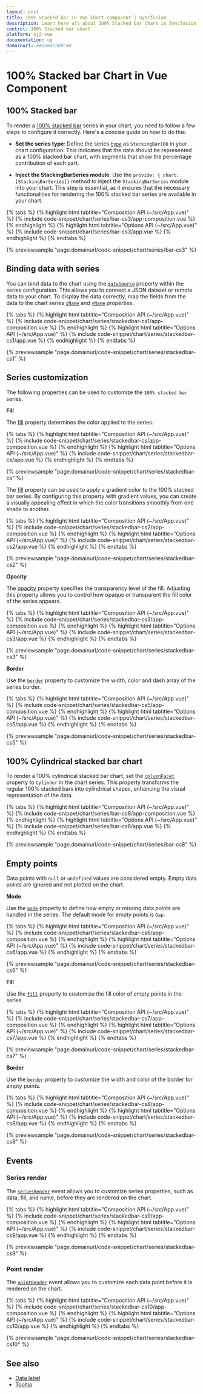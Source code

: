```yaml
---
layout: post
title: 100% Stacked bar in Vue Chart component | Syncfusion
description: Learn here all about 100% Stacked bar Chart in Syncfusion Vue Chart component of Syncfusion Essential JS 2 and more.
control: 100% Stacked bar chart
platform: ej2-vue
documentation: ug
domainurl: ##DomainURL##
---
```


# 100% Stacked bar Chart in Vue Component

## 100% Stacked bar

To render a [100% stacked bar](https://www.syncfusion.com/vue-components/vue-charts/chart-types/100-stacked-bar-chart) series in your chart, you need to follow a few steps to configure it correctly. Here's a concise guide on how to do this:
 
* **Set the series type**: Define the series [`type`](https://ej2.syncfusion.com/vue/documentation/api/chart/series/#type) as `StackingBar100` in your chart configuration. This indicates that the data should be represented as a 100% stacked bar chart, with segments that show the percentage contribution of each part.

* **Inject the StackingBarSeries module**: Use the `provide: { chart: [StackingBarSeries]}` method to inject the `StackingBarSeries` module into your chart. This step is essential, as it ensures that the necessary functionalities for rendering the 100% stacked bar series are available in your chart.

{% tabs %}
{% highlight html tabtitle="Composition API (~/src/App.vue)" %}
{% include code-snippet/chart/series/bar-cs3/app-composition.vue %}
{% endhighlight %}
{% highlight html tabtitle="Options API (~/src/App.vue)" %}
{% include code-snippet/chart/series/bar-cs3/app.vue %}
{% endhighlight %}
{% endtabs %}
        
{% previewsample "page.domainurl/code-snippet/chart/series/bar-cs3" %}

## Binding data with series

You can bind data to the chart using the [`dataSource`](https://ej2.syncfusion.com/vue/documentation/api/chart/series/#datasource) property within the series configuration. This allows you to connect a JSON dataset or remote data to your chart. To display the data correctly, map the fields from the data to the chart series [`xName`](https://ej2.syncfusion.com/vue/documentation/api/chart/series/#xname) and [`yName`](https://ej2.syncfusion.com/vue/documentation/api/chart/series/#yname) properties.

{% tabs %}
{% highlight html tabtitle="Composition API (~/src/App.vue)" %}
{% include code-snippet/chart/series/stackedbar-cs1/app-composition.vue %}
{% endhighlight %}
{% highlight html tabtitle="Options API (~/src/App.vue)" %}
{% include code-snippet/chart/series/stackedbar-cs1/app.vue %}
{% endhighlight %}
{% endtabs %}
        
{% previewsample "page.domainurl/code-snippet/chart/series/stackedbar-cs1" %}

## Series customization

The following properties can be used to customize the `100% stacked bar` series.

**Fill**

The [fill](https://ej2.syncfusion.com/vue/documentation/api/chart/series/#fill) property determines the color applied to the series.

{% tabs %}
{% highlight html tabtitle="Composition API (~/src/App.vue)" %}
{% include code-snippet/chart/series/stackedbar-cs/app-composition.vue %}
{% endhighlight %}
{% highlight html tabtitle="Options API (~/src/App.vue)" %}
{% include code-snippet/chart/series/stackedbar-cs/app.vue %}
{% endhighlight %}
{% endtabs %}
        
{% previewsample "page.domainurl/code-snippet/chart/series/stackedbar-cs" %}

The [fill](https://ej2.syncfusion.com/vue/documentation/api/chart/series/#fill) property can be used to apply a gradient color to the 100% stacked bar series. By configuring this property with gradient values, you can create a visually appealing effect in which the color transitions smoothly from one shade to another.

{% tabs %}
{% highlight html tabtitle="Composition API (~/src/App.vue)" %}
{% include code-snippet/chart/series/stackedbar-cs2/app-composition.vue %}
{% endhighlight %}
{% highlight html tabtitle="Options API (~/src/App.vue)" %}
{% include code-snippet/chart/series/stackedbar-cs2/app.vue %}
{% endhighlight %}
{% endtabs %}
        
{% previewsample "page.domainurl/code-snippet/chart/series/stackedbar-cs2" %}

**Opacity**

The [opacity](https://ej2.syncfusion.com/vue/documentation/api/chart/series/#opacity) property specifies the transparency level of the fill. Adjusting this property allows you to control how opaque or transparent the fill color of the series appears.

{% tabs %}
{% highlight html tabtitle="Composition API (~/src/App.vue)" %}
{% include code-snippet/chart/series/stackedbar-cs3/app-composition.vue %}
{% endhighlight %}
{% highlight html tabtitle="Options API (~/src/App.vue)" %}
{% include code-snippet/chart/series/stackedbar-cs3/app.vue %}
{% endhighlight %}
{% endtabs %}
        
{% previewsample "page.domainurl/code-snippet/chart/series/stackedbar-cs3" %}

**Border**

Use the [`border`](https://ej2.syncfusion.com/vue/documentation/api/chart/series/#border) property to customize the width, color and dash array of the series border.

{% tabs %}
{% highlight html tabtitle="Composition API (~/src/App.vue)" %}
{% include code-snippet/chart/series/stackedbar-cs5/app-composition.vue %}
{% endhighlight %}
{% highlight html tabtitle="Options API (~/src/App.vue)" %}
{% include code-snippet/chart/series/stackedbar-cs5/app.vue %}
{% endhighlight %}
{% endtabs %}
        
{% previewsample "page.domainurl/code-snippet/chart/series/stackedbar-cs5" %}

## 100% Cylindrical stacked bar chart

To render a 100% cylindrical stacked bar chart, set the [`columnFacet`](https://ej2.syncfusion.com/vue/documentation/api/chart/series/#columnfacet) property to `Cylinder` in the chart series. This property transforms the regular 100% stacked bars into cylindrical shapes, enhancing the visual representation of the data.

{% tabs %}
{% highlight html tabtitle="Composition API (~/src/App.vue)" %}
{% include code-snippet/chart/series/bar-cs8/app-composition.vue %}
{% endhighlight %}
{% highlight html tabtitle="Options API (~/src/App.vue)" %}
{% include code-snippet/chart/series/bar-cs8/app.vue %}
{% endhighlight %}
{% endtabs %}
        
{% previewsample "page.domainurl/code-snippet/chart/series/bar-cs8" %}

## Empty points

Data points with `null` or `undefined` values are considered empty. Empty data points are ignored and not plotted on the chart.

**Mode**

Use the [`mode`](https://ej2.syncfusion.com/vue/documentation/api/chart/emptyPointSettings/#mode) property to define how empty or missing data points are handled in the series. The default mode for empty points is `Gap`.

{% tabs %}
{% highlight html tabtitle="Composition API (~/src/App.vue)" %}
{% include code-snippet/chart/series/stackedbar-cs6/app-composition.vue %}
{% endhighlight %}
{% highlight html tabtitle="Options API (~/src/App.vue)" %}
{% include code-snippet/chart/series/stackedbar-cs6/app.vue %}
{% endhighlight %}
{% endtabs %}
        
{% previewsample "page.domainurl/code-snippet/chart/series/stackedbar-cs6" %}

**Fill**

Use the [`fill`](https://ej2.syncfusion.com/vue/documentation/api/chart/emptyPointSettings/#fill) property to customize the fill color of empty points in the series.

{% tabs %}
{% highlight html tabtitle="Composition API (~/src/App.vue)" %}
{% include code-snippet/chart/series/stackedbar-cs7/app-composition.vue %}
{% endhighlight %}
{% highlight html tabtitle="Options API (~/src/App.vue)" %}
{% include code-snippet/chart/series/stackedbar-cs7/app.vue %}
{% endhighlight %}
{% endtabs %}
        
{% previewsample "page.domainurl/code-snippet/chart/series/stackedbar-cs7" %}

**Border**

Use the [`border`](https://ej2.syncfusion.com/vue/documentation/api/chart/emptyPointSettings/#border) property to customize the width and color of the border for empty points.

{% tabs %}
{% highlight html tabtitle="Composition API (~/src/App.vue)" %}
{% include code-snippet/chart/series/stackedbar-cs8/app-composition.vue %}
{% endhighlight %}
{% highlight html tabtitle="Options API (~/src/App.vue)" %}
{% include code-snippet/chart/series/stackedbar-cs8/app.vue %}
{% endhighlight %}
{% endtabs %}
        
{% previewsample "page.domainurl/code-snippet/chart/series/stackedbar-cs8" %}

## Events

### Series render

The [`seriesRender`](https://ej2.syncfusion.com/vue/documentation/api/chart#seriesrender) event allows you to customize series properties, such as data, fill, and name, before they are rendered on the chart.

{% tabs %}
{% highlight html tabtitle="Composition API (~/src/App.vue)" %}
{% include code-snippet/chart/series/stackedbar-cs9/app-composition.vue %}
{% endhighlight %}
{% highlight html tabtitle="Options API (~/src/App.vue)" %}
{% include code-snippet/chart/series/stackedbar-cs9/app.vue %}
{% endhighlight %}
{% endtabs %}
        
{% previewsample "page.domainurl/code-snippet/chart/series/stackedbar-cs9" %}

### Point render

The [`pointRender`](https://ej2.syncfusion.com/vue/documentation/api/chart#pointrender) event allows you to customize each data point before it is rendered on the chart.

{% tabs %}
{% highlight html tabtitle="Composition API (~/src/App.vue)" %}
{% include code-snippet/chart/series/stackedbar-cs10/app-composition.vue %}
{% endhighlight %}
{% highlight html tabtitle="Options API (~/src/App.vue)" %}
{% include code-snippet/chart/series/stackedbar-cs10/app.vue %}
{% endhighlight %}
{% endtabs %}
        
{% previewsample "page.domainurl/code-snippet/chart/series/stackedbar-cs10" %}

## See also

* [Data label](../data-labels/)
* [Tooltip](../tool-tip/)